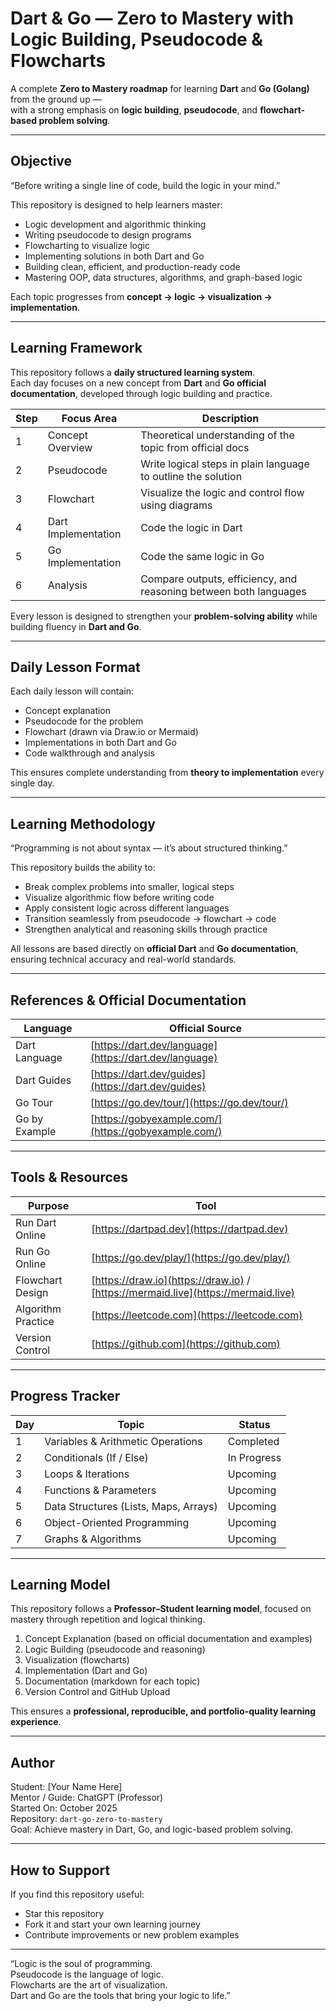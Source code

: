 # Dart & Go — Zero to Mastery with Logic Building, Pseudocode & Flowcharts

A complete **Zero to Mastery roadmap** for learning **Dart** and **Go (Golang)** from the ground up —  
with a strong emphasis on **logic building**, **pseudocode**, and **flowchart-based problem solving**.

---

## Objective

“Before writing a single line of code, build the logic in your mind.”

This repository is designed to help learners master:
- Logic development and algorithmic thinking  
- Writing pseudocode to design programs  
- Flowcharting to visualize logic  
- Implementing solutions in both Dart and Go  
- Building clean, efficient, and production-ready code  
- Mastering OOP, data structures, algorithms, and graph-based logic  

Each topic progresses from **concept → logic → visualization → implementation**.

---

## Learning Framework

This repository follows a **daily structured learning system**.  
Each day focuses on a new concept from **Dart** and **Go official documentation**, developed through logic building and practice.

| Step | Focus Area | Description |
|------|-------------|--------------|
| 1 | Concept Overview | Theoretical understanding of the topic from official docs |
| 2 | Pseudocode | Write logical steps in plain language to outline the solution |
| 3 | Flowchart | Visualize the logic and control flow using diagrams |
| 4 | Dart Implementation | Code the logic in Dart |
| 5 | Go Implementation | Code the same logic in Go |
| 6 | Analysis | Compare outputs, efficiency, and reasoning between both languages |

Every lesson is designed to strengthen your **problem-solving ability** while building fluency in **Dart and Go**.

---

## Daily Lesson Format

Each daily lesson will contain:
- Concept explanation  
- Pseudocode for the problem  
- Flowchart (drawn via Draw.io or Mermaid)  
- Implementations in both Dart and Go  
- Code walkthrough and analysis  

This ensures complete understanding from **theory to implementation** every single day.

---

## Learning Methodology

“Programming is not about syntax — it’s about structured thinking.”

This repository builds the ability to:
- Break complex problems into smaller, logical steps  
- Visualize algorithmic flow before writing code  
- Apply consistent logic across different languages  
- Transition seamlessly from pseudocode → flowchart → code  
- Strengthen analytical and reasoning skills through practice  

All lessons are based directly on **official Dart** and **Go documentation**, ensuring technical accuracy and real-world standards.

---

## References & Official Documentation

| Language | Official Source |
|-----------|------------------|
| Dart Language | [https://dart.dev/language](https://dart.dev/language) |
| Dart Guides | [https://dart.dev/guides](https://dart.dev/guides) |
| Go Tour | [https://go.dev/tour/](https://go.dev/tour/) |
| Go by Example | [https://gobyexample.com/](https://gobyexample.com/) |

---

## Tools & Resources

| Purpose | Tool |
|----------|------|
| Run Dart Online | [https://dartpad.dev](https://dartpad.dev) |
| Run Go Online | [https://go.dev/play/](https://go.dev/play/) |
| Flowchart Design | [https://draw.io](https://draw.io) / [https://mermaid.live](https://mermaid.live) |
| Algorithm Practice | [https://leetcode.com](https://leetcode.com) |
| Version Control | [https://github.com](https://github.com) |

---

## Progress Tracker

| Day | Topic | Status |
|-----|--------|--------|
| 1 | Variables & Arithmetic Operations | Completed |
| 2 | Conditionals (If / Else) | In Progress |
| 3 | Loops & Iterations | Upcoming |
| 4 | Functions & Parameters | Upcoming |
| 5 | Data Structures (Lists, Maps, Arrays) | Upcoming |
| 6 | Object-Oriented Programming | Upcoming |
| 7 | Graphs & Algorithms | Upcoming |

---

## Learning Model

This repository follows a **Professor–Student learning model**, focused on mastery through repetition and logical thinking.

1. Concept Explanation (based on official documentation and examples)  
2. Logic Building (pseudocode and reasoning)  
3. Visualization (flowcharts)  
4. Implementation (Dart and Go)  
5. Documentation (markdown for each topic)  
6. Version Control and GitHub Upload  

This ensures a **professional, reproducible, and portfolio-quality learning experience**.

---

## Author

Student: [Your Name Here]  
Mentor / Guide: ChatGPT (Professor)  
Started On: October 2025  
Repository: `dart-go-zero-to-mastery`  
Goal: Achieve mastery in Dart, Go, and logic-based problem solving.

---

## How to Support

If you find this repository useful:
- Star this repository  
- Fork it and start your own learning journey  
- Contribute improvements or new problem examples  

---

“Logic is the soul of programming.  
Pseudocode is the language of logic.  
Flowcharts are the art of visualization.  
Dart and Go are the tools that bring your logic to life.”

